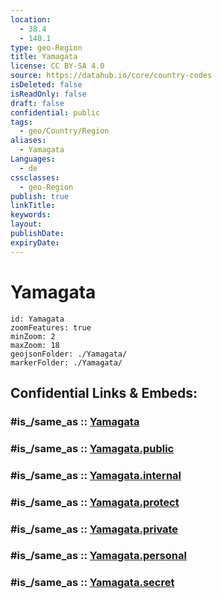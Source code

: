 ```yaml
---
location:
  - 38.4
  - 140.1
type: geo-Region
title: Yamagata
license: CC BY-SA 4.0
source: https://datahub.io/core/country-codes
isDeleted: false
isReadOnly: false
draft: false
confidential: public
tags:
  - geo/Country/Region
aliases:
  - Yamagata
Languages:
  - de
cssclasses:
  - geo-Region
publish: true
linkTitle:
keywords:
layout:
publishDate:
expiryDate:
---
```


# Yamagata

```leaflet
id: Yamagata
zoomFeatures: true 
minZoom: 2 
maxZoom: 18
geojsonFolder: ./Yamagata/
markerFolder: ./Yamagata/
```


## Confidential Links & Embeds: 

### #is_/same_as :: [Yamagata](/_Standards/Earth/Continent/Asia/Asia~East/Japan/Regions~Japan/Tōhoku/prefectures~Tōhoku/Yamagata.md) 

### #is_/same_as :: [Yamagata.public](/_public/Earth/Continent/Asia/Asia~East/Japan/Regions~Japan/Tōhoku/prefectures~Tōhoku/Yamagata.public.md) 

### #is_/same_as :: [Yamagata.internal](/_internal/Earth/Continent/Asia/Asia~East/Japan/Regions~Japan/Tōhoku/prefectures~Tōhoku/Yamagata.internal.md) 

### #is_/same_as :: [Yamagata.protect](/_protect/Earth/Continent/Asia/Asia~East/Japan/Regions~Japan/Tōhoku/prefectures~Tōhoku/Yamagata.protect.md) 

### #is_/same_as :: [Yamagata.private](/_private/Earth/Continent/Asia/Asia~East/Japan/Regions~Japan/Tōhoku/prefectures~Tōhoku/Yamagata.private.md) 

### #is_/same_as :: [Yamagata.personal](/_personal/Earth/Continent/Asia/Asia~East/Japan/Regions~Japan/Tōhoku/prefectures~Tōhoku/Yamagata.personal.md) 

### #is_/same_as :: [Yamagata.secret](/_secret/Earth/Continent/Asia/Asia~East/Japan/Regions~Japan/Tōhoku/prefectures~Tōhoku/Yamagata.secret.md)

